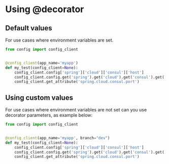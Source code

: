 # Using @decorator


## Default values

For use cases where environment variables are set.

````python
from config import config_client


@config_client(app_name='myapp')
def my_test(config_client=None):
    config_client.config['spring']['cloud']['consul']['host']
    config_client.config.get('spring').get('cloud').get('consul').get('port')
    config_client.get_attribute('spring.cloud.consul.port')
````

## Using custom values

For use cases where environment variables are not set can you use decorator parameters, as example below:

````python
from config import config_client


@config_client(app_name='myapp', branch="dev")
def my_test(config_client=None):
    config_client.config['spring']['cloud']['consul']['host']
    config_client.config.get('spring').get('cloud').get('consul').get('port')
    config_client.get_attribute('spring.cloud.consul.port')
````
